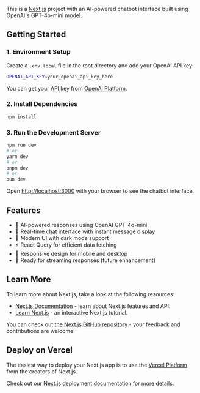This is a [Next.js](https://nextjs.org) project with an AI-powered chatbot interface built using OpenAI's GPT-4o-mini model.

## Getting Started

### 1. Environment Setup

Create a `.env.local` file in the root directory and add your OpenAI API key:

```bash
OPENAI_API_KEY=your_openai_api_key_here
```

You can get your API key from [OpenAI Platform](https://platform.openai.com/api-keys).

### 2. Install Dependencies

```bash
npm install
```

### 3. Run the Development Server

```bash
npm run dev
# or
yarn dev
# or
pnpm dev
# or
bun dev
```

Open [http://localhost:3000](http://localhost:3000) with your browser to see the chatbot interface.

## Features

- 🤖 AI-powered responses using OpenAI GPT-4o-mini
- 💬 Real-time chat interface with instant message display
- 🎨 Modern UI with dark mode support
- ⚡ React Query for efficient data fetching
- 📱 Responsive design for mobile and desktop
- 🔄 Ready for streaming responses (future enhancement)

## Learn More

To learn more about Next.js, take a look at the following resources:

- [Next.js Documentation](https://nextjs.org/docs) - learn about Next.js features and API.
- [Learn Next.js](https://nextjs.org/learn) - an interactive Next.js tutorial.

You can check out [the Next.js GitHub repository](https://github.com/vercel/next.js) - your feedback and contributions are welcome!

## Deploy on Vercel

The easiest way to deploy your Next.js app is to use the [Vercel Platform](https://vercel.com/new?utm_medium=default-template&filter=next.js&utm_source=create-next-app&utm_campaign=create-next-app-readme) from the creators of Next.js.

Check out our [Next.js deployment documentation](https://nextjs.org/docs/app/building-your-application/deploying) for more details.
